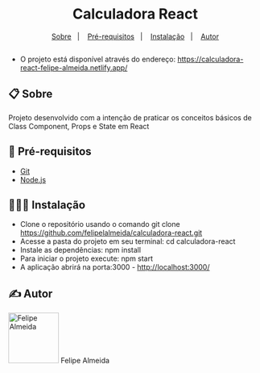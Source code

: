 <h1 align="center">
    Calculadora React
</h1>

<p align="center">
    <a href="#-sobre">Sobre</a>&nbsp;&nbsp;&nbsp;|&nbsp;&nbsp;&nbsp;
    <a href="#-pré-requisitos">Pré-requisitos</a>&nbsp;&nbsp;&nbsp;|&nbsp;&nbsp;&nbsp;
    <a href="#-instalação">Instalação</a>&nbsp;&nbsp;&nbsp;|&nbsp;&nbsp;&nbsp;
    <a href="#-autor">Autor</a>
</p>

<a href="https://calculadora-react-felipe-almeida.netlify.app/"><img /></a>
- O projeto está disponível através do endereço: <https://calculadora-react-felipe-almeida.netlify.app/>

## 📋 Sobre
Projeto desenvolvido com a intenção de praticar os conceitos básicos de Class Component, Props e State em React
## 🔨 Pré-requisitos
- [Git](https://git-scm.com)
- [Node.js](https://nodejs.org/en/)

## 👨🏾‍💻 Instalação
- Clone o repositório usando o comando git clone <https://github.com/felipelalmeida/calculadora-react.git>
- Acesse a pasta do projeto em seu terminal: cd calculadora-react
- Instale as dependências: npm install
- Para iniciar o projeto execute: npm start
- A aplicação abrirá na porta:3000 - <http://localhost:3000/>

## ✍ Autor
<img src="https://avatars.githubusercontent.com/u/48074236?s=60&v=4" width="100px;" alt="Felipe Almeida"/>
<span>Felipe Almeida</span>